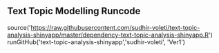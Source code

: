 
## Text Topic Modelling Runcode
source('https://raw.githubusercontent.com/sudhir-voleti/text-topic-analysis-shinyapp/master/dependency-text-topic-analysis-shinyapp.R')
runGitHub('text-topic-analysis-shinyapp','sudhir-voleti', 'Ver1')
